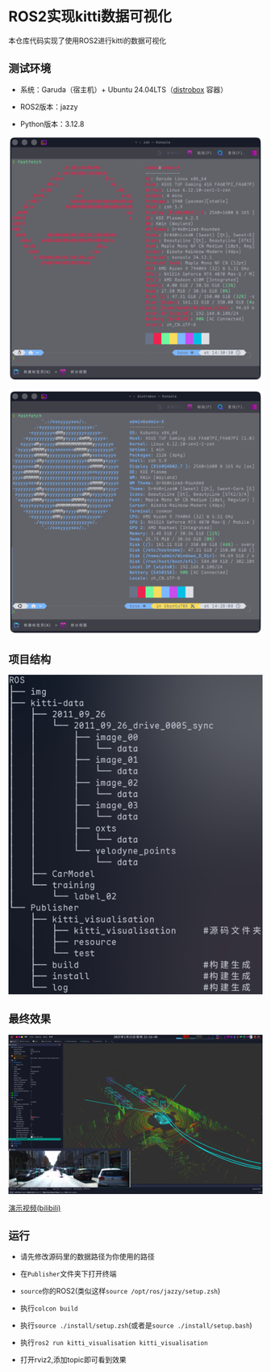 # ROS2实现kitti数据可视化

  本仓库代码实现了使用ROS2进行kitti的数据可视化

## 测试环境

- 系统：Garuda（宿主机）+ Ubuntu 24.04LTS（[distrobox](https://distrobox.it/) 容器）

- ROS2版本：jazzy

- Python版本：3.12.8

![env](https://github.com/SolitaryDream-X/ROS2-kitti-visualisation/blob/main/img/env.png?raw=true)

![distrobox-env](https://github.com/SolitaryDream-X/ROS2-kitti-visualisation/blob/main/img/distrobox-env.png?raw=true)

## 项目结构

![tree](https://github.com/SolitaryDream-X/ROS2-kitti-visualisation/blob/main/img/tree.png?raw=true)

## 最终效果

![result](https://github.com/SolitaryDream-X/ROS2-kitti-visualisation/blob/main/img/result.png?raw=true)

[演示视频(bilibili)](https://www.bilibili.com/video/BV1pmfJYUEbX/?share_source=copy_web&vd_source=16b9a6caf533993510f852ff67f71551)

## 运行

- 请先修改源码里的数据路径为你使用的路径

- 在`Publisher`文件夹下打开终端

- `source`你的ROS2(类似这样`source /opt/ros/jazzy/setup.zsh`)

- 执行`colcon build`

- 执行`source ./install/setup.zsh`(或者是`source ./install/setup.bash`)

- 执行`ros2 run kitti_visualisation kitti_visualisation`

- 打开rviz2,添加topic即可看到效果
